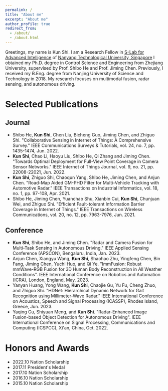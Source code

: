 ```yaml
---
permalink: /
title: "About me"
excerpt: "About me"
author_profile: true
redirect_from: 
  - /about/
  - /about.html
---
```


Greetings, my name is Kun Shi. I am a Research Fellow in [S-Lab for Advanced Intelligence](https://www.ntu.edu.sg/s-lab) of [Nanyang Technological University, Singapore](https://www.ntu.edu.sg/) I obtained my Ph.D. degree in Control Science and Engineering from Zhejiang University, supervised by Prof. Shibo He and Prof. Jiming Chen. Previously, I received my B.Eng. degree from Nanjing University of Science and Technology in 2018.
My research focuses on multimodal fusion, radar sensing, and autonomous driving. 

Selected Publications
======

Journal
------
- Shibo He, **Kun Shi**, Chen Liu, Bicheng Guo, Jiming Chen, and Zhiguo Shi. "Collaborative Sensing in Internet of Things: A Comprehensive Survey." IEEE Communications Surveys & Tutorials, vol. 24, no. 7, pp. 1435-1474, Jun. 2022.
- **Kun Shi**, Chao Li, Haoyu Liu, Shibo He, Qi Zhang and Jiming Chen. "Towards Optimal Deployment for Full-View Point Coverage in Camera Sensor Networks." IEEE Internet of Things Journal, vol. 9, no. 21, pp. 22008-22021, Jun. 2022.
- **Kun Shi**, Zhiguo Shi, Chaoqun Yang, Shibo He, Jiming Chen, and Anjun Chen. "Road-Map Aided GM-PHD Filter for Multi-Vehicle Tracking with Automotive Radar." IEEE Transactions on Industrial Informatics, vol. 18, no. 1, pp. 97-108, Apr. 2021. 
- Shibo He, Jiming Chen, Yuanchao Shu, Xianbin Cui, **Kun Shi**, Chunjuan Wei, and Zhiguo Shi. "Efficient Fault-tolerant Information Barrier Coverage in Internet of Things." IEEE Transactions on Wireless Communications, vol. 20, no. 12, pp. 7963-7976, Jun. 2021.

Conference
------
- **Kun Shi**, Shibo He, and Jiming Chen. "Radar and Camera Fusion for Multi-Task Sensing in Autonomous Driving." IEEE Applied Sensing Conference (APSCON), Bengaluru, India, Jan. 2023. 
- Anjun Chen, Xiangyu Wang, **Kun Shi**, Shaohao Zhu, Yingfeng Chen, Bin Fang, Jiming Chen, Yuchi Huo, and Qi Ye. "ImmFusion: Robust mmWave-RGB Fusion for 3D Human Body Reconstruction in All Weather Conditions". IEEE International Conference on Robotics and Automation (ICRA), London, England, May. 2023.
- Yanyan Huang, Yong Wang, **Kun Shi**, Chaojie Gu, Yu Fu, Cheng Zhuo, and Zhiguo Shi. "HDNet: Hierarchical Dynamic Network for Gait Recognition using Millimeter-Wave Radar." IEEE International Conference on Acoustics, Speech and Signal Processing (ICASSP), Rhodes Island, Greece, Jun. 2023.
- Yaqing Gu, Shiyuan Meng, and **Kun Shi**. "Radar-Enhanced Image Fusion-based Object Detection for Autonomous Driving". IEEE International Conference on Signal Processing, Communications and Computing (ICSPCC), Xi'an, China, Oct. 2022.

Honors and Awards
======
- 2022.10 Nation Scholarship
- 2017.11 President's Medal
- 2017.10 Nation Scholarship
- 2016.10 Nation Scholarship
- 2015.10 Nation Scholarship



